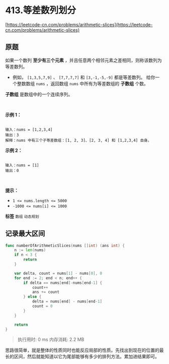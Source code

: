 # 413.等差数列划分
[https://leetcode-cn.com/problems/arithmetic-slices](https://leetcode-cn.com/problems/arithmetic-slices) 
## 原题
如果一个数列 **至少有三个元素** ，并且任意两个相邻元素之差相同，则称该数列为等差数列。
- 例如， `[1,3,5,7,9]` 、 `[7,7,7,7]` 和 `[3,-1,-5,-9]` 都是等差数列。
给你一个整数数组 `nums` ，返回数组 `nums` 中所有为等差数组的 **子数组** 个数。

 **子数组** 是数组中的一个连续序列。

 

 **示例 1：** 

```

输入：nums = [1,2,3,4]
输出：3
解释：nums 中有三个子等差数组：[1, 2, 3]、[2, 3, 4] 和 [1,2,3,4] 自身。

```
 **示例 2：** 

```

输入：nums = [1]
输出：0

```
 

 **提示：** 
-  `1 <= nums.length <= 5000` 
-  `-1000 <= nums[i] <= 1000` 
 
**标签**
`数组` `动态规划` 


## 记录最大区间
```go
func numberOfArithmeticSlices(nums []int) (ans int) {
	n := len(nums)
	if n < 3 {
		return
	}

	var delta, count = nums[1] - nums[0], 0
	for end := 2; end < n; end++ {
		if delta == nums[end]-nums[end-1] {
			count++
			ans += count
		} else {
			delta = nums[end] - nums[end-1]
			count = 0
		}
	}

	return
}
```
>执行用时: 0 ms
内存消耗: 2.2 MB

思路很简单，就是整体的性质同时也能反应局部的性质。先找出到现在的位置的最长的区间，然后就能知道以它为尾部能够有多少的排列方法。累加进结果即可。